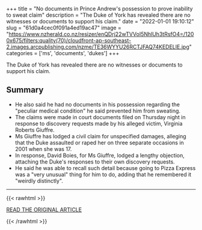 +++
title = "No documents in Prince Andrew's possession to prove inability to sweat claim"
description = "The Duke of York has revealed there are no witnesses or documents to support his claim."
date = "2022-01-01 19:10:12"
slug = "61d0a4cec0f091a4ed19ac47"
image = "https://www.nzherald.co.nz/resizer/enQDrj22wTVVoI5NhlUh3tRsfO4=/1200x675/filters:quality(70)/cloudfront-ap-southeast-2.images.arcpublishing.com/nzme/TE36WYYU26RCTJFAQ74KEDELIE.jpg"
categories = ['ms', 'documents', 'dukes']
+++

The Duke of York has revealed there are no witnesses or documents to support his claim.

## Summary

- He also said he had no documents in his possession regarding the "peculiar medical condition" he said prevented him from sweating.
- The claims were made in court documents filed on Thursday night in response to discovery requests made by his alleged victim, Virginia Roberts Giuffre.
- Ms Giuffre has lodged a civil claim for unspecified damages, alleging that the Duke assaulted or raped her on three separate occasions in 2001 when she was 17.
- In response, David Boies, for Ms Giuffre, lodged a lengthy objection, attaching the Duke's responses to their own discovery requests.
- He said he was able to recall such detail because going to Pizza Express was a "very unusual" thing for him to do, adding that he remembered it "weirdly distinctly".

---

{{< rawhtml >}}
  <p class="article-category">
    <a target="_blank" href="https://www.nzherald.co.nz/lifestyle/no-documents-in-prince-andrews-possession-to-prove-inability-to-sweat-claim/EPHQPC2XBDGZKQA7TVTRIVFXM4/">READ THE ORIGINAL ARTICLE</a>
  </p>
{{< /rawhtml >}}
